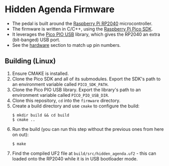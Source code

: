 # Hidden Agenda Firmware
* The pedal is built around the [Raspberry Pi RP2040](https://www.raspberrypi.com/documentation/microcontrollers/rp2040.html) microcontroller.
* The firmware is written in C/C++, using the [Raspberry Pi Pico SDK](https://github.com/raspberrypi/pico-sdk).
* It leverages the [Pico PIO USB](https://github.com/sekigon-gonnoc/Pico-PIO-USB) library, which gives the RP2040 an extra (bit-banged) USB port.
* See the [hardware](../hardware/) section to match up pin numbers.

## Building (Linux)
1. Ensure CMAKE is installed.
1. Clone the Pico SDK and all of its submodules. Export the SDK's path to an environment variable called `PICO_SDK_PATH`.
1. Clone the Pico PIO USB library. Export the library's path to an environment variable called `PICO_PIO_USB_DIR`.
1. Clone this repository, `cd` into the `firmware` directory.
1. Create a build directory and use `cmake` to configure the build:
    ```
    $ mkdir build && cd build
    $ cmake ..
    ```
1. Run the build (you can run this step without the previous ones from here on out):
    ```
    $ make
    ```
1. Find the compiled UF2 file at `build/src/hidden_agenda.uf2` - this can loaded onto the RP2040 while it is in USB bootloader mode.